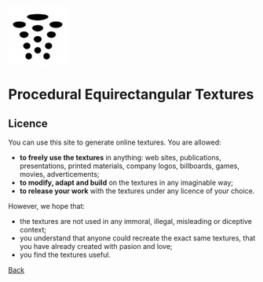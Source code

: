 ﻿<img class="logo" src="../assets/logo/logo.png">

# Procedural Equirectangular Textures

## Licence
	
You can use this site to generate online textures. You are allowed:

* **to freely use the textures** in anything: web sites, publications, presentations, printed materials, company logos, billboards, games, movies, adverticements;
* **to modify, adapt and build** on the textures in any imaginable way;
* **to release your work** with the textures under any licence of your choice.


However, we hope that:

* the textures are not used in any immoral, illegal, misleading or diceptive context;
* you understand that anyone could recreate the exact same textures, that you have already created with pasion and love;
* you find the textures useful.

	
<div class="footnote">
	<a href="index.html">Back</a>
</div>
